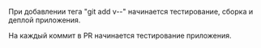 При добавлении тега "git add v--" начинается тестирование, сборка и деплой приложения.

На каждый коммит в PR начинается тестирование приложения.